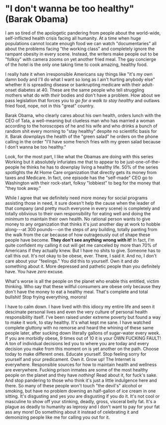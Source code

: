 # "I don't wanna be too healthy" (Barak Obama)

I am so tired of the apologetic pandering from people about the world-wide, self-inflicted health crisis facing all humanity. At a time when huge populations cannot locate enough food we can watch "documentaries" all about the problems facing "the working class" and completely ignore the rampant obesity in every scene. Instead, the writers make people out to be "folksy" with camera zooms on yet another fried meal. The gay concierge of the hotel is the only one taking time to cook amazing, healthy food.

I really hate it when irresponsible Americans say things like "it's my own damn body and I'll do what I want so long as I ain't hurting anybody else" whether it is spreading disease or bankrupting medicare with their adult-onset diabetes at 40. These are the same people who tell struggling mothers what do with *their* bodies and don't have a problem. How about we pass legislation that forces you to *go for a walk to stay healthy* and outlaws fried food, nope, not in this "great" country.

Barak Obama, who clearly cares about his own health, orders lunch with the CEO of Tata, a well-meaning but clueless man who has married a woman according to the horoscopes of he and his wife and who drinks a bunch of random shit every morning to "stay healthy" despite no scientific basis for it. Barak downplays the health of the "green salad" he orders  on the phone calling in the order "I'll have some french fries with my green salad because I don't wanna be too healthy."

Look, for the most part, I like what the Obamas are doing with this series Working but it absolutely infuriates me that to appear to be just-one-of-the-people he thinks he has to downplay living a healthy life. 50% of the series spotlights the At Home Care organization that directly gets its money from taxes and Medicare. In fact, one episode has the "self-made" CEO go to Washington with their rock-start, folksy "lobbiest" to beg for the money that "they took away."

While I agree that we definitely need more money for social programs assisting those in need, it sure doesn't help the cause when the leader of that company (and pretty much everyone in every scene) is completely and totally oblivious to their own responsibility for eating well and doing the *minimum* to maintain their own health. No rational person wants to give money to any organization that thinks it's just another day at work to hobble along---at 300 pounds---on the steps of any building, totally panting from the walk from the car because of how outrageously out of shape these people have become. **They don't see anything wrong with it!** In fact, I'm quite confident my calling it out will get me canceled by more than 70% of Americans if they actually knew. But I have no shits to give. Someone has to call this out. It's not okay to be obese, ever. There, I said it. And no, I don't care about your "feelings." You did this to yourself. Own it and *do* something about it. More depressed and pathetic people than you definitely have. You have *zero* excuse.

What's worse is all the people on the planet who enable this entitled, victim thinking. Who say that these willful consumers are obese only because they don't have the money to eat a healthy meal. That's complete and total bullshit! Stop frying everything, morons!

I have to calm down. I have lived with this idiocy my entire life and seen it descimate personal lives and even the very culture of personal health responsibility itself. I've been raised under extreme poverty but found a way to make it work, to stay healthy. It's what kept me sane. I have watched complete gluttony with no remorse and heard the whining of these same people later, after sucking down literally gallons of sugar-water every week. If you are morbidly obese, 9 times out of 10 it is your OWN FUCKING FAULT! A ton of individual decisions led you to where you are today and every decision you make from this moment on is yet another on the path. Choose today to make different ones. Educate yourself. Stop feeling sorry for yourself and your predicament. Own it. Grow up! The Internet is everywhere. Responsible sources for how to maintain health and wellness are everywhere. Fucking prison inmates are some of the most healthy people on the planet and they have *nothing*! Read about it, for fuck's sake. And stop pandering to those who think it's just a little indulgence here and there. So many of these people won't touch "the devil's" alcohol or smoking, but have no problem downing an half-gallon of ice cream in one sitting. It's disgusting and yes *you* are disgusting if you do it. It's not cool or masculine to show off your stinking, deadly, gross, visceral belly fat. It's a plague as deadly to humanity as leprosy and I don't want to pay for your fat ass any more! Do something about it instead of celebrating it and demonizing people like me for calling you out for it.
